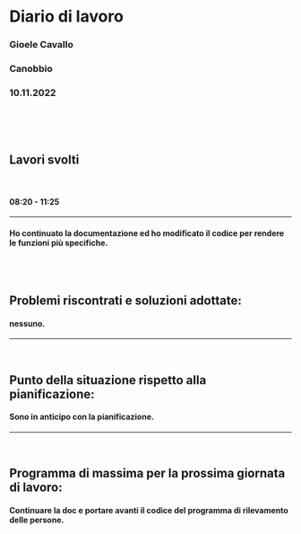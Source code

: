# **Diario di lavoro**

### **Gioele Cavallo**
### Canobbio
### 10.11.2022
<br><br><br>


## **Lavori svolti**
<br>

#### 08:20 - 11:25
---
#### Ho continuato la documentazione ed ho modificato il codice per rendere le funzioni più specifiche.

<br>
<br>

## **Problemi riscontrati e soluzioni adottate:**
#### nessuno.

---
<br>

## **Punto della situazione rispetto alla pianificazione:**
#### Sono in anticipo con la pianificazione.
---
<br>

## **Programma di massima per la prossima giornata di lavoro:**
#### Continuare la doc e portare avanti il codice del programma di rilevamento delle persone.
